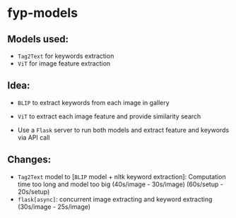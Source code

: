 # fyp-models

## Models used:
- `Tag2Text` for keywords extraction
- `ViT` for image feature extraction

## Idea:
- `BLIP` to extract keywords from each image in gallery
- `ViT` to extract each image feature and provide similarity search

- Use a `Flask` server to run both models and extract feature and keywords via API call

## Changes:
- `Tag2Text` model to [`BLIP` model + nltk keyword extraction]: Computation time too long and model too big (40s/image - 30s/image) (60s/setup - 20s/setup)
- `flask[async]`: concurrent image extracting and keyword extracting (30s/image - 25s/image)



